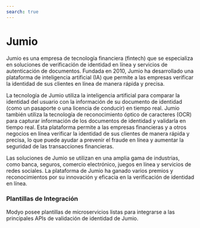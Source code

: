 ```yaml
---
search: true
---
```


# Jumio

Jumio es una empresa de tecnología financiera (fintech) que se especializa en soluciones de verificación de identidad en línea y servicios de autenticación de documentos. Fundada en 2010, Jumio ha desarrollado una plataforma de inteligencia artificial (IA) que permite a las empresas verificar la identidad de sus clientes en línea de manera rápida y precisa.

La tecnología de Jumio utiliza la inteligencia artificial para comparar la identidad del usuario con la información de su documento de identidad (como un pasaporte o una licencia de conducir) en tiempo real. Jumio también utiliza la tecnología de reconocimiento óptico de caracteres (OCR) para capturar información de los documentos de identidad y validarla en tiempo real. Esta plataforma permite a las empresas financieras y a otros negocios en línea verificar la identidad de sus clientes de manera rápida y precisa, lo que puede ayudar a prevenir el fraude en línea y aumentar la seguridad de las transacciones financieras.

Las soluciones de Jumio se utilizan en una amplia gama de industrias, como banca, seguros, comercio electrónico, juegos en línea y servicios de redes sociales. La plataforma de Jumio ha ganado varios premios y reconocimientos por su innovación y eficacia en la verificación de identidad en línea.

### Plantillas de Integración
Modyo posee plantillas de microservicios listas para integrarse a las principales APIs de validación de identidad de Jumio.